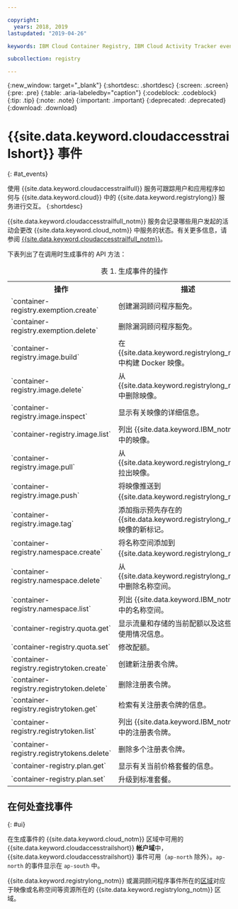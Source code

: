 ```yaml
---

copyright:
  years: 2018, 2019
lastupdated: "2019-04-26"

keywords: IBM Cloud Container Registry, IBM Cloud Activity Tracker events, Activity Tracker events, events, track,

subcollection: registry

---
```


{:new_window: target="_blank"}
{:shortdesc: .shortdesc}
{:screen: .screen}
{:pre: .pre}
{:table: .aria-labeledby="caption"}
{:codeblock: .codeblock}
{:tip: .tip}
{:note: .note}
{:important: .important}
{:deprecated: .deprecated}
{:download: .download}

# {{site.data.keyword.cloudaccesstrailshort}} 事件
{: #at_events}

使用 {{site.data.keyword.cloudaccesstrailfull}} 服务可跟踪用户和应用程序如何与 {{site.data.keyword.cloud}} 中的 {{site.data.keyword.registrylong}} 服务进行交互。
{:shortdesc}

{{site.data.keyword.cloudaccesstrailfull_notm}} 服务会记录哪些用户发起的活动会更改 {{site.data.keyword.cloud_notm}} 中服务的状态。有关更多信息，请参阅 [{{site.data.keyword.cloudaccesstrailfull_notm}}](/docs/services/cloud-activity-tracker?topic=cloud-activity-tracker-getting-started#getting-started)。

下表列出了在调用时生成事件的 API 方法：

<table>
  <caption>表 1. 生成事件的操作</caption>
  <tr>
    <th>操作</th>
	  <th>描述</th>
  </tr>
  <tr>
    <td>`container-registry.exemption.create`</td>
	  <td>创建漏洞顾问程序豁免。</td>
  </tr>
  <tr>
    <td>`container-registry.exemption.delete`</td>
	  <td>删除漏洞顾问程序豁免。</td>
  </tr>
  <tr>
    <td>`container-registry.image.build`</td>
	  <td>在 {{site.data.keyword.registrylong_notm}} 中构建 Docker 映像。</td>
  </tr>
  <tr>
    <td>`container-registry.image.delete`</td>
	  <td>从 {{site.data.keyword.registrylong_notm}} 中删除映像。</td>
  </tr>
  <tr>
    <td>`container-registry.image.inspect`</td>
	  <td>显示有关映像的详细信息。</td>
  </tr>
  <tr>
    <td>`container-registry.image.list`</td>
	  <td>列出 {{site.data.keyword.IBM_notm}} 帐户中的映像。</td>
  </tr>
  <tr>
    <td>`container-registry.image.pull`</td>
	  <td>从 {{site.data.keyword.registrylong_notm}} 拉出映像。</td>
  </tr>
  <tr>
    <td>`container-registry.image.push`</td>
	  <td>将映像推送到 {{site.data.keyword.registrylong_notm}}。</td>
  </tr>
  <tr>
    <td>`container-registry.image.tag`</td>
	  <td>添加指示预先存在的 {{site.data.keyword.registrylong_notm}} 映像的新标记。</td>
  </tr>
  <tr>
    <td>`container-registry.namespace.create`</td>
	  <td>将名称空间添加到 {{site.data.keyword.registrylong_notm}}。</td>
  </tr>
  <tr>
    <td>`container-registry.namespace.delete`</td>
	  <td>从 {{site.data.keyword.registrylong_notm}} 中删除名称空间。</td>
  </tr>
  <tr>
    <td>`container-registry.namespace.list`</td>
	  <td>列出 {{site.data.keyword.IBM_notm}} 帐户中的名称空间。</td>
  </tr>
  <tr>
    <td>`container-registry.quota.get`</td>
	  <td>显示流量和存储的当前配额以及这些配额的使用情况信息。</td>
  </tr>
  <tr>
    <td>`container-registry.quota.set`</td>
	  <td>修改配额。</td>
  </tr>
  <tr>
    <td>`container-registry.registrytoken.create`</td>
	  <td>创建新注册表令牌。</td>
  </tr>
  <tr>
    <td>`container-registry.registrytoken.delete`</td>
	  <td>删除注册表令牌。</td>
  </tr>
  <tr>
    <td>`container-registry.registrytoken.get`</td>
	  <td>检索有关注册表令牌的信息。</td>
  </tr>
  <tr>
    <td>`container-registry.registrytoken.list`</td>
	  <td>列出 {{site.data.keyword.IBM_notm}} 帐户中的注册表令牌。</td>
  </tr>
  <tr>
    <td>`container-registry.registrytokens.delete`</td>
	  <td>删除多个注册表令牌。</td>
  </tr>
  <tr>
    <td>`container-registry.plan.get`</td>
	  <td>显示有关当前价格套餐的信息。</td>
  </tr>
  <tr>
    <td>`container-registry.plan.set`</td>
	  <td>升级到标准套餐。</td>
  </tr>
 </table>

## 在何处查找事件
{: #ui}

在生成事件的 {{site.data.keyword.cloud_notm}} 区域中可用的 {{site.data.keyword.cloudaccesstrailshort}} **帐户域**中，{{site.data.keyword.cloudaccesstrailshort}} 事件可用（`ap-north` 除外）。`ap-north` 的事件显示在 `ap-south` 中。

{{site.data.keyword.registrylong_notm}} 或漏洞顾问程序事件所在的[区域](/docs/services/Registry?topic=registry-registry_overview#registry_regions)对应于映像或名称空间等资源所在的 {{site.data.keyword.registrylong_notm}} 区域。
